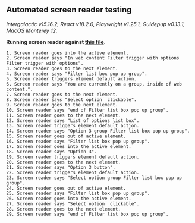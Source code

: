 ## Automated screen reader testing

_Intergalactic v15.16.2, React v18.2.0, Playwright v1.25.1,
Guidepup v0.13.1, MacOS Monterey 12._

**Running screen reader against [this file](https://github.com/semrush/intergalactic/blob/master/website/docs/components/filter-trigger/examples/select.tsx).**

```
1. Screen reader goes into the active element.
2. Screen reader says "In web content Filter trigger with options Filter trigger with options".
3. Screen reader goes to the next element.
4. Screen reader says "Filter list box pop up group".
5. Screen reader triggers element default action.
6. Screen reader says "You are currently on a group, inside of web content.".
7. Screen reader goes to the next element.
8. Screen reader says "Select option  clickable".
9. Screen reader goes to the next element.
10. Screen reader says "end of Filter list box pop up group".
11. Screen reader goes to the next element.
12. Screen reader says "List of options list box".
13. Screen reader triggers element default action.
14. Screen reader says "Option 3 group Filter list box pop up group".
15. Screen reader goes out of active element.
16. Screen reader says "Filter list box pop up group".
17. Screen reader goes into the active element.
18. Screen reader says "Option 3".
19. Screen reader triggers element default action.
20. Screen reader goes to the next element.
21. Screen reader says "Option 3 button".
22. Screen reader triggers element default action.
23. Screen reader says "Select option group Filter list box pop up group".
24. Screen reader goes out of active element.
25. Screen reader says "Filter list box pop up group".
26. Screen reader goes into the active element.
27. Screen reader says "Select option  clickable".
28. Screen reader goes to the next element.
29. Screen reader says "end of Filter list box pop up group".
```
